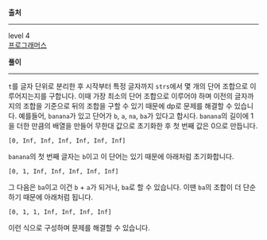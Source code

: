 **출처**<hr>
level 4   
[프로그래머스](https://programmers.co.kr/learn/courses/30/lessons/12983)
<br>

**풀이**<hr>

`t`를 글자 단위로 분리한 후 시작부터 특정 글자까지 `strs`에서 몇 개의 단어 조합으로 이루어지는지를 구합니다. 이때 가장 최소의 단어 조합으로 이루어야 하며 이전의 글자까지의 조합을 기준으로 뒤의 조합을 구할 수 있기 때문에 dp로 문제를 해결할 수 있습니다. 예를들어, `banana`가 있고 단어가 `b`, `a`, `na`, `ba`가 있다고 합시다. `banana`의 길이에 1을 더한 만큼의 배열을 만들어 무한대 값으로 초기화한 후 첫 번째 값은 0으로 만듭니다.

`
[0, Inf, Inf, Inf, Inf, Inf, Inf]
`

`banana`의 첫 번째 글자는 `b`이고 이 단어는 있기 때문에 아래처럼 초기화합니다.

`
[0, 1, Inf, Inf, Inf, Inf, Inf]
`

그 다음은 `ba`이고 이건 `b` + `a`가 되거나, `ba`로 할 수 있습니다. 이땐 `ba`의 조합이 더 단순하기 때문에 아래처럼 됩니다.

`
[0, 1, 1, Inf, Inf, Inf, Inf]
`

이런 식으로 구성하며 문제를 해결할 수 있습니다.
